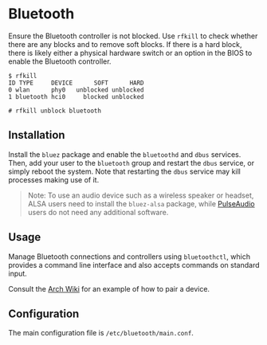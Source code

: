 # Bluetooth

Ensure the Bluetooth controller is not blocked. Use `rfkill` to check whether
there are any blocks and to remove soft blocks. If there is a hard block, there
is likely either a physical hardware switch or an option in the BIOS to enable
the Bluetooth controller.

```
$ rfkill
ID TYPE     DEVICE      SOFT      HARD
0 wlan      phy0   unblocked unblocked
1 bluetooth hci0     blocked unblocked

# rfkill unblock bluetooth
```

## Installation

Install the `bluez` package and enable the `bluetoothd` and `dbus` services.
Then, add your user to the `bluetooth` group and restart the `dbus` service, or
simply reboot the system. Note that restarting the `dbus` service may kill
processes making use of it.

> Note: To use an audio device such as a wireless speaker or headset, ALSA users
> need to install the `bluez-alsa` package, while
> [PulseAudio](./media/pulseaudio.md) users do not need any additional software.

## Usage

Manage Bluetooth connections and controllers using `bluetoothctl`, which
provides a command line interface and also accepts commands on standard input.

Consult the [Arch Wiki](https://wiki.archlinux.org/index.php/Bluetooth#Pairing)
for an example of how to pair a device.

## Configuration

The main configuration file is `/etc/bluetooth/main.conf`.
